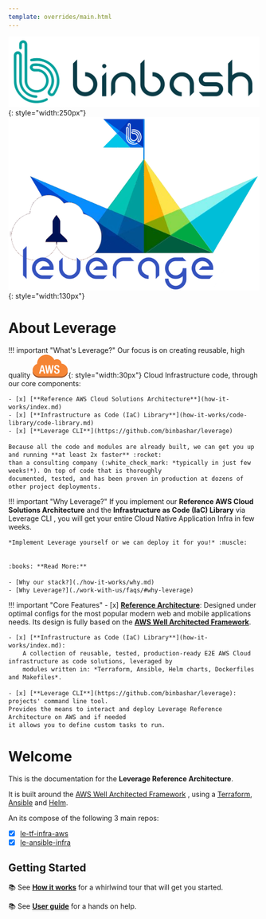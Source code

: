 ```yaml
---
template: overrides/main.html
---
```


![binbash-logo](./assets/images/logos/binbash.png "Binbash"){: style="width:250px"}
![binbash-leverage-tf](./assets/images/logos/binbash-leverage.png#right "Leverage"){: style="width:130px"}

# About Leverage

!!! important "What's Leverage?"
    Our focus is on creating reusable, high quality 
    ![leverage-aws](./assets/images/icons/aws-emojipack/General_AWScloud.png "AWS"){: style="width:30px"} 
    Cloud Infrastructure code, through our core components:

    - [x] [**Reference AWS Cloud Solutions Architecture**](how-it-works/index.md)
    - [x] [**Infrastructure as Code (IaC) Library**](how-it-works/code-library/code-library.md)
    - [x] [**Leverage CLI**](https://github.com/binbashar/leverage)

    Because all the code and modules are already built, we can get you up and running **at least 2x faster** :rocket: 
    than a consulting company (:white_check_mark: *typically in just few weeks!*). On top of code that is thoroughly 
    documented, tested, and has been proven in production at dozens of other project deployments.

!!! important "Why Leverage?"
    If you implement our **Reference AWS Cloud Solutions Architecture** and the 
    **Infrastructure as Code (IaC) Library** via Leverage CLI , you will get your entire Cloud Native 
    Application Infra in few weeks.

    *Implement Leverage yourself or we can deploy it for you!* :muscle:

        
    :books: **Read More:** 

    - [Why our stack?](./how-it-works/why.md)
    - [Why Leverage?](./work-with-us/faqs/#why-leverage)

!!! important "Core Features"
    - [x] [**Reference Architecture**](how-it-works/code-library/code-library.md):
    Designed under optimal configs for the most popular modern web and mobile applications needs.
    Its design is fully based on the
    [**AWS Well Architected Framework**](https://leverage.binbash.com.ar/support/#aws-well-architected-review).

    - [x] [**Infrastructure as Code (IaC) Library**](how-it-works/index.md):
        A collection of reusable, tested, production-ready E2E AWS Cloud infrastructure as code solutions, leveraged by
        modules written in: *Terraform, Ansible, Helm charts, Dockerfiles and Makefiles*.

    - [x] [**Leverage CLI**](https://github.com/binbashar/leverage): projects' command line tool.
    Provides the means to interact and deploy Leverage Reference Architecture on AWS and if needed
    it allows you to define custom tasks to run.

# Welcome
This is the documentation for the **Leverage Reference Architecture**.

It is built around the [AWS Well Architected Framework](https://aws.amazon.com/architecture/well-architected/)
, using a [Terraform](https://www.terraform.io/), [Ansible](https://www.ansible.com/) and [Helm](https://helm.sh/).

An its compose of the following 3 main repos:

- [x] [le-tf-infra-aws](https://github.com/binbashar/le-tf-infra-aws)
- [x] [le-ansible-infra](https://github.com/binbashar/le-ansible-infra)

## Getting Started
:books: See [**How it works**](./how-it-works/index.md) for a whirlwind tour that will get you started.

:books: See [**User guide**](./user-guide/index.md) for a hands on help.